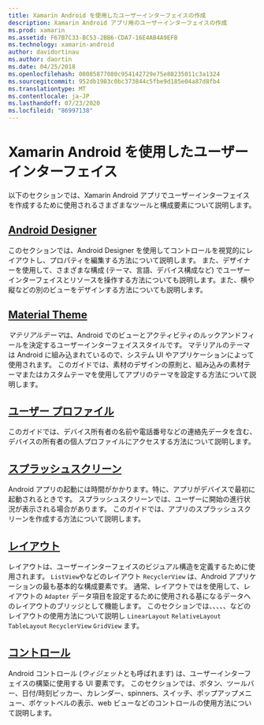 ```yaml
---
title: Xamarin Android を使用したユーザーインターフェイスの作成
description: Xamarin Android アプリ用のユーザーインターフェイスの作成
ms.prod: xamarin
ms.assetid: F67B7C33-BC53-2BB6-CDA7-16E4AB4A9EFB
ms.technology: xamarin-android
author: davidortinau
ms.author: daortin
ms.date: 04/25/2018
ms.openlocfilehash: 08085877080c954142729e75e88235011c3a1324
ms.sourcegitcommit: 952db1983c0bc373844c5fbe9d185e04a87d8fb4
ms.translationtype: MT
ms.contentlocale: ja-JP
ms.lasthandoff: 07/23/2020
ms.locfileid: "86997138"
---
```

# <a name="user-interfaces-with-xamarinandroid"></a>Xamarin Android を使用したユーザーインターフェイス

以下のセクションでは、Xamarin Android アプリでユーザーインターフェイスを作成するために使用されるさまざまなツールと構成要素について説明します。

## <a name="android-designer"></a>[Android Designer](~/android/user-interface/android-designer/index.md)

このセクションでは、Android Designer を使用してコントロールを視覚的にレイアウトし、プロパティを編集する方法について説明します。 また、デザイナーを使用して、さまざまな構成 (テーマ、言語、デバイス構成など) でユーザーインターフェイスとリソースを操作する方法についても説明します。また、横や縦などの別のビューをデザインする方法についても説明します。

## <a name="material-theme"></a>[Material Theme](~/android/user-interface/material-theme.md)

*マテリアルテーマ*は、Android でのビューとアクティビティのルックアンドフィールを決定するユーザーインターフェイススタイルです。 マテリアルのテーマは Android に組み込まれているので、システム UI やアプリケーションによって使用されます。 このガイドでは、素材のデザインの原則と、組み込みの素材テーマまたはカスタムテーマを使用してアプリのテーマを設定する方法について説明します。

## <a name="user-profile"></a>[ユーザー プロファイル](~/android/user-interface/user-profile.md)

このガイドでは、デバイス所有者の名前や電話番号などの連絡先データを含む、デバイスの所有者の個人プロファイルにアクセスする方法について説明します。

## <a name="splash-screen"></a>[スプラッシュスクリーン](~/android/user-interface/splash-screen.md)

Android アプリの起動には時間がかかります。特に、アプリがデバイスで最初に起動されるときです。 スプラッシュスクリーンでは、ユーザーに開始の進行状況が表示される場合があります。 このガイドでは、アプリのスプラッシュスクリーンを作成する方法について説明します。

## <a name="layouts"></a>[レイアウト](~/android/user-interface/layouts/index.md)

レイアウトは、ユーザーインターフェイスのビジュアル構造を定義するために使用されます。
`ListView`やなどのレイアウト `RecyclerView` は、Android アプリケーションの最も基本的な構成要素です。 通常、レイアウトではを使用して、レイアウトの `Adapter` データ項目を設定するために使用される基になるデータへのレイアウトのブリッジとして機能します。 このセクションでは、、、、、などのレイアウトの使用方法について説明し `LinearLayout` `RelativeLayout` `TableLayout` `RecyclerView` `GridView` ます。

## <a name="controls"></a>[コントロール](~/android/user-interface/controls/index.md)

Android コントロール (*ウィジェット*とも呼ばれます) は、ユーザーインターフェイスの構築に使用する UI 要素です。 このセクションでは、ボタン、ツールバー、日付/時刻ピッカー、カレンダー、spinners、スイッチ、ポップアップメニュー、ポケットベルの表示、web ビューなどのコントロールの使用方法について説明します。
